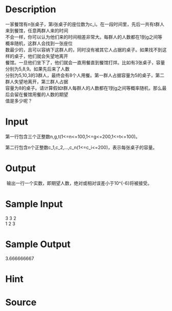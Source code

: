 
# Description

<div class="content"><div>一家餐馆有n张桌子，第i张桌子的座位数为c_i。在一段时间里，先后一共有t群人来到餐馆，任意两群人来的时间</div>
<div>不会一样，你可以认为他们来的时间相差非常大。每群人的人数都在1到g之间等概率随机，这群人会找到一张座位</div>
<div>数最少的，且可以容纳下这群人的，同时没有被其它人占据的桌子。如果找不到这样的桌子，他们就会失望地离开</div>
<div>餐馆。一旦他们坐下了，他们就会一直用餐直到餐馆打烊。比如有3张桌子，容量分别为5,8,9。如果先后来了人数</div>
<div>分别为5,10,3的3群人，最终会有8个人用餐。第一群人占据容量为5的桌子，第二群人失望地离开，第三群人占据</div>
<div>容量为8的桌子。请计算假如t群人每群人的人数都在1到g之间等概率随机，那么最后会留在餐馆用餐的人数的期望</div>
<div>值是多少呢？</div></div>

# Input

<div class="content"><p>第一行包含三个正整数n,g,t(1&lt;=n&lt;=100,1&lt;=g&lt;=200,1&lt;=t&lt;=100)。</p>
<div>第二行包含n个正整数c_1,c_2,...,c_n(1&lt;=c_i&lt;=200)，表示每张桌子的容量。</div>
<div></div></div>

# Output

<div class="content"><p> 输出一行一个实数，即期望人数，绝对或相对误差小于10^{-6}将被接受。</p>
<div></div></div>

# Sample Input

<div class="content"><span class="sampledata">3 3 2<br/>
1 2 3</span></div>

# Sample Output

<div class="content"><span class="sampledata">3.666666667</span></div>

# Hint

<div class="content"><p></p></div>

# Source

<div class="content"><p><a href="problemset.php?search="></a></p></div>


